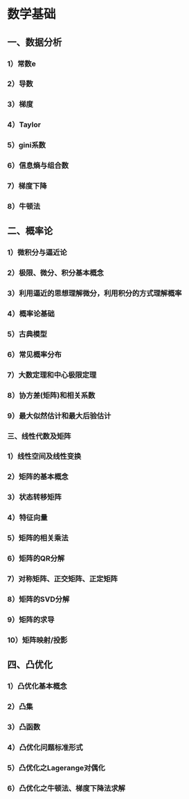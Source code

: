 # 数学基础

## 一、数据分析

### 1）常数e

### 2）导数

### 3）梯度

### 4）Taylor

### 5）gini系数

### 6）信息熵与组合数

### 7）梯度下降

### 8）牛顿法

## 二、概率论

### 1）微积分与逼近论

### 2）极限、微分、积分基本概念

### 3）利用逼近的思想理解微分，利用积分的方式理解概率

### 4）概率论基础

### 5）古典模型

### 6）常见概率分布

### 7）大数定理和中心极限定理

### 8）协方差\(矩阵\)和相关系数

### 9）最大似然估计和最大后验估计

### 三、线性代数及矩阵

### 1）线性空间及线性变换

### 2）矩阵的基本概念

### 3）状态转移矩阵

### 4）特征向量

### 5）矩阵的相关乘法

### 6）矩阵的QR分解

### 7）对称矩阵、正交矩阵、正定矩阵

### 8）矩阵的SVD分解

### 9）矩阵的求导

### 10）矩阵映射/投影

## 四、凸优化

### 1）凸优化基本概念

### 2）凸集

### 3）凸函数

### 4）凸优化问题标准形式

### 5）凸优化之Lagerange对偶化

### 6）凸优化之牛顿法、梯度下降法求解



